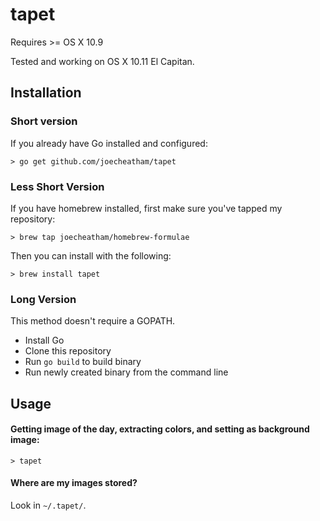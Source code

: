 tapet
=========
Requires >= OS X 10.9

Tested and working on OS X 10.11 El Capitan.

## Installation

### Short version

If you already have Go installed and configured:

```> go get github.com/joecheatham/tapet```

### Less Short Version

If you have homebrew installed, first make sure you've tapped my repository:

```> brew tap joecheatham/homebrew-formulae```

Then you can install with the following:

```> brew install tapet```

### Long Version

This method doesn't require a GOPATH.

- Install Go
- Clone this repository
- Run `go build` to build binary
- Run newly created binary from the command line

## Usage

#### Getting image of the day, extracting colors, and setting as background image:
`> tapet`

#### Where are my images stored?
Look in `~/.tapet/`.

